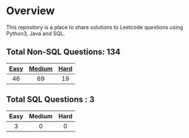 # Overview

This repository is a place to share solutions to Leetcode questions using Python3, Java and SQL.


## Total Non-SQL Questions: 134

| [Easy](https://github.com/ezryn-zaharoff/leetcode-solutions/tree/master/01-easy) | [Medium](https://github.com/ezryn-zaharoff/leetcode-solutions/tree/master/02-medium) | [Hard](https://github.com/ezryn-zaharoff/leetcode-solutions/tree/master/03-hard) |
|:----:|:------:|:----:|
|  46  |   69   |  19  |


## Total SQL Questions : 3

| Easy | Medium | Hard |
|:----:|:------:|:----:|
|   3  |    0   |   0  |
